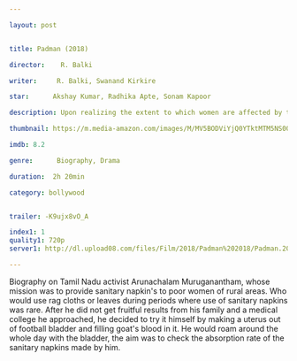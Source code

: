```yaml
---

layout: post


title: Padman (2018)

director:    R. Balki

writer:     R. Balki, Swanand Kirkire

star:      Akshay Kumar, Radhika Apte, Sonam Kapoor

description: Upon realizing the extent to which women are affected by their menses, a man sets out to create a sanitary pad machine and to provide inexpensive sanitary pads to the women of rural India.

thumbnail: https://m.media-amazon.com/images/M/MV5BODViYjQ0YTktMTM5NS00YTVkLWE5MmUtNGY1MzUwOGY0OTg2XkEyXkFqcGdeQXVyNjg5NzkxNTU@._V1_UY268_CR1,0,182,268_AL__QL50.jpg

imdb: 8.2

genre:      Biography, Drama 

duration:  2h 20min

category: bollywood


trailer: -K9ujx8vO_A

index1: 1
quality1: 720p
server1: http://dl.upload08.com/files/Film/2018/Padman%202018/Padman.2018.HDCam.SaNiG.FardaDL.mkv

---
```


Biography on Tamil Nadu activist Arunachalam Muruganantham, whose mission was to provide sanitary napkin's to poor women of rural areas. Who would use rag cloths or leaves during periods where use of sanitary napkins was rare. After he did not get fruitful results from his family and a medical college he approached, he decided to try it himself by making a uterus out of football bladder and filling goat's blood in it. He would roam around the whole day with the bladder, the aim was to check the absorption rate of the sanitary napkins made by him.
